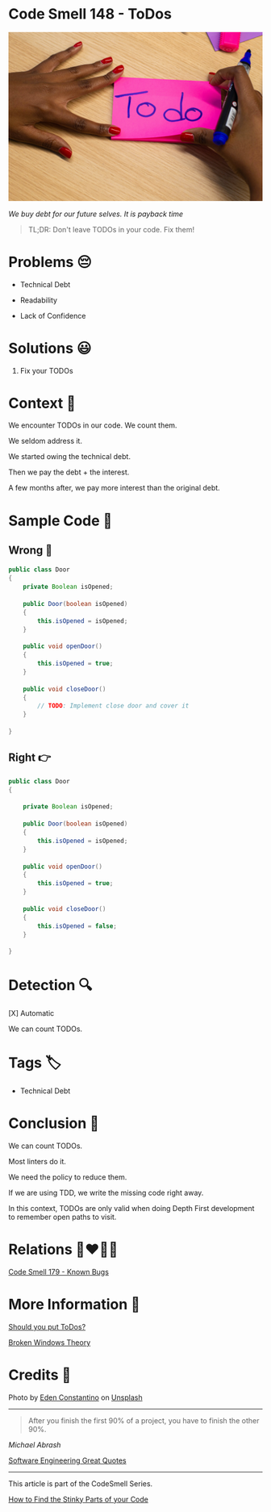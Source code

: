 # Code Smell 148 - ToDos

![Code Smell 148 - ToDos](Code%20Smell%20148%20-%20ToDos.jpg)

*We buy debt for our future selves. It is payback time*

> TL;DR: Don't leave TODOs in your code. Fix them!

# Problems 😔 

- Technical Debt

- Readability

- Lack of Confidence

# Solutions 😃

1. Fix your TODOs

# Context 💬

We encounter TODOs in our code. We count them.

We seldom address it.

We started owing the technical debt.

Then we pay the debt + the interest.

A few months after, we pay more interest than the original debt.

# Sample Code 📖

## Wrong 🚫

<!-- [Gist Url](https://gist.github.com/mcsee/76fb2f5fada656e6dd5be6989351e91c) -->

```java
public class Door
{ 
    private Boolean isOpened;
    
    public Door(boolean isOpened)
    {       
        this.isOpened = isOpened;
    }      
    
    public void openDoor()
    {
        this.isOpened = true;
    }
    
    public void closeDoor()
    {
        // TODO: Implement close door and cover it
    }      
    
}
```

## Right 👉

<!-- [Gist Url](https://gist.github.com/mcsee/2d1fcb683f9c9c0391c7c369baf54bff) -->

```java
public class Door
{
 
    private Boolean isOpened;
    
    public Door(boolean isOpened)
    {       
        this.isOpened = isOpened;
    }      
    
    public void openDoor()
    {
        this.isOpened = true;
    }
    
    public void closeDoor()
    {
        this.isOpened = false;
    }      
    
}
```

# Detection 🔍

[X] Automatic 

We can count TODOs.

# Tags 🏷️

- Technical Debt

# Conclusion 🏁

We can count TODOs.

Most linters do it.

We need the policy to reduce them.

If we are using TDD, we write the missing code right away.

In this context, TODOs are only valid when doing Depth First development to remember open paths to visit.

# Relations 👩‍❤️‍💋‍👨

[Code Smell 179 - Known Bugs](https://github.com/mcsee/Software-Design-Articles/tree/main/Articles/Code%20Smells/Code%20Smell%20179%20-%20Known%20Bugs/readme.md)

# More Information 📕

[Should you put ToDos?](https://www.osedea.com/en/blog/should-you-put-todos-in-the-source-code)

[Broken Windows Theory](https://en.wikipedia.org/wiki/Broken_windows_theory)

# Credits 🙏

Photo by [Eden Constantino](https://unsplash.com/@edenconstantin0) on [Unsplash](https://unsplash.com/s/photos/todo)
  
* * *

> After you finish the first 90% of a project, you have to finish the other 90%.

_Michael Abrash_
 
[Software Engineering Great Quotes](https://github.com/mcsee/Software-Design-Articles/tree/main/Articles/Quotes/Software%20Engineering%20Great%20Quotes/readme.md)

* * *

This article is part of the CodeSmell Series.

[How to Find the Stinky Parts of your Code](https://github.com/mcsee/Software-Design-Articles/tree/main/Articles/Code%20Smells/How%20to%20Find%20the%20Stinky%20parts%20of%20your%20Code/readme.md)